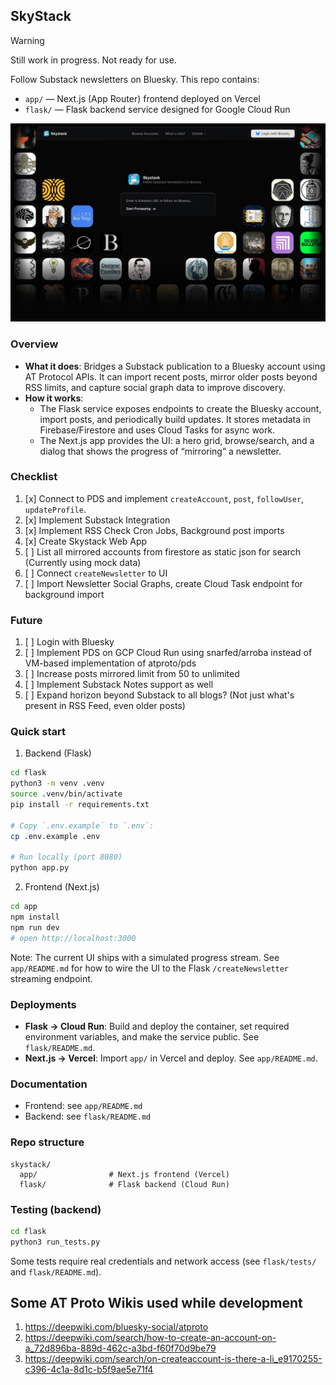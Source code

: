 ## SkyStack

> [!WARNING]
> Still work in progress. Not ready for use.

Follow Substack newsletters on Bluesky. This repo contains:

-   `app/` — Next.js (App Router) frontend deployed on Vercel
-   `flask/` — Flask backend service designed for Google Cloud Run

![UI](ui.png)

### Overview

-   **What it does**: Bridges a Substack publication to a Bluesky account using AT Protocol APIs. It can import recent posts, mirror older posts beyond RSS limits, and capture social graph data to improve discovery.
-   **How it works**:
    -   The Flask service exposes endpoints to create the Bluesky account, import posts, and periodically build updates. It stores metadata in Firebase/Firestore and uses Cloud Tasks for async work.
    -   The Next.js app provides the UI: a hero grid, browse/search, and a dialog that shows the progress of “mirroring” a newsletter.

### Checklist

1. [x] Connect to PDS and implement `createAccount`, `post`, `followUser`, `updateProfile`.
2. [x] Implement Substack Integration
3. [x] Implement RSS Check Cron Jobs, Background post imports
4. [x] Create Skystack Web App
5. [ ] List all mirrored accounts from firestore as static json for search (Currently using mock data)
6. [ ] Connect `createNewsletter` to UI
7. [ ] Import Newsletter Social Graphs, create Cloud Task endpoint for background import

### Future

1. [ ] Login with Bluesky
2. [ ] Implement PDS on GCP Cloud Run using snarfed/arroba instead of VM-based implementation of atproto/pds
3. [ ] Increase posts mirrored limit from 50 to unlimited
4. [ ] Implement Substack Notes support as well
5. [ ] Expand horizon beyond Substack to all blogs? (Not just what's present in RSS Feed, even older posts)

### Quick start

1. Backend (Flask)

```bash
cd flask
python3 -m venv .venv
source .venv/bin/activate
pip install -r requirements.txt

# Copy `.env.example` to `.env`:
cp .env.example .env

# Run locally (port 8080)
python app.py
```

2. Frontend (Next.js)

```bash
cd app
npm install
npm run dev
# open http://localhost:3000
```

Note: The current UI ships with a simulated progress stream. See `app/README.md` for how to wire the UI to the Flask `/createNewsletter` streaming endpoint.

### Deployments

-   **Flask → Cloud Run**: Build and deploy the container, set required environment variables, and make the service public. See `flask/README.md`.
-   **Next.js → Vercel**: Import `app/` in Vercel and deploy. See `app/README.md`.

### Documentation

-   Frontend: see `app/README.md`
-   Backend: see `flask/README.md`

### Repo structure

```
skystack/
  app/                # Next.js frontend (Vercel)
  flask/              # Flask backend (Cloud Run)
```

### Testing (backend)

```bash
cd flask
python3 run_tests.py
```

Some tests require real credentials and network access (see `flask/tests/` and `flask/README.md`).

## Some AT Proto Wikis used while development

1. https://deepwiki.com/bluesky-social/atproto
2. https://deepwiki.com/search/how-to-create-an-account-on-a_72d896ba-889d-462c-a3bd-f60f70d9be79
3. https://deepwiki.com/search/on-createaccount-is-there-a-li_e9170255-c396-4c1a-8d1c-b5f9ae5e71f4

